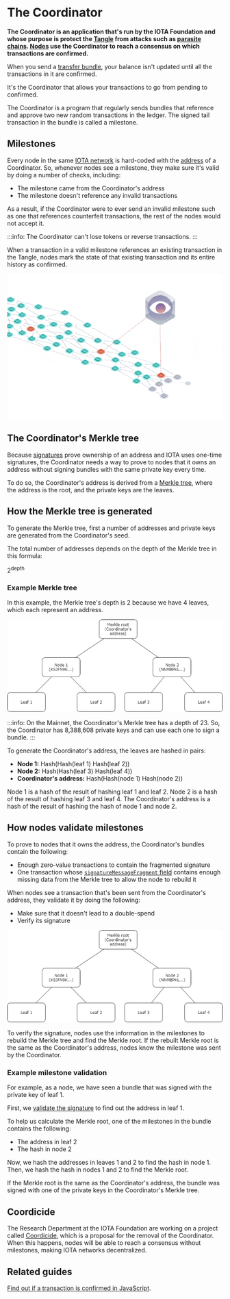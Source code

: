 # The Coordinator

**The Coordinator is an application that's run by the IOTA Foundation and whose purpose is protect the [Tangle](../network/the-tangle.md) from attacks such as [parasite chains](https://blog.iota.org/attack-analysis-the-simple-parasite-chain-42a34bfeaf23). [Nodes](../network/nodes.md) use the Coordinator to reach a consensus on which transactions are confirmed.**

When you send a [transfer bundle](../transactions/bundles.md#transfer-bundles), your balance isn't updated until all the transactions in it are confirmed.

It's the Coordinator that allows your transactions to go from pending to confirmed.

The Coordinator is a program that regularly sends bundles that reference and approve two new random transactions in the ledger. The signed tail transaction in the bundle is called a milestone.

## Milestones

Every node in the same [IOTA network](../network/iota-networks.md) is hard-coded with the [address](../clients/addresses.md) of a Coordinator. So, whenever nodes see a milestone, they make sure it's valid by doing a number of checks, including:

* The milestone came from the Coordinator's address
* The milestone doesn't reference any invalid transactions

As a result, if the Coordinator were to ever send an invalid milestone such as one that references counterfeit transactions, the rest of the nodes would not accept it.

:::info:
The Coordinator can't lose tokens or reverse transactions.
:::

When a transaction in a valid milestone references an existing transaction in the Tangle, nodes mark the state of that existing transaction and its entire history as confirmed.

![Milestones being attached to the Tangle](../images/milestones.gif)

## The Coordinator's Merkle tree

Because [signatures](../clients/signatures.md) prove ownership of an address and IOTA uses one-time signatures, the Coordinator needs a way to prove to nodes that it owns an address without signing bundles with the same private key every time.

To do so, the Coordinator's address is derived from a [Merkle tree](https://en.wikipedia.org/wiki/Merkle_tree), where the address is the root, and the private keys are the leaves.

## How the Merkle tree is generated

To generate the Merkle tree, first a number of addresses and private keys are generated from the Coordinator's seed.

The total number of addresses depends on the depth of the Merkle tree in this formula:

2<sup>depth</sup>

### Example Merkle tree

In this example, the Merkle tree's depth is 2 because we have 4 leaves, which each represent an address.

![Example Merkle tree](../images/merkle-tree-example.png) 

:::info:
On the Mainnet, the Coordinator's Merkle tree has a depth of 23. So, the Coordinator has 8,388,608 private keys and can use each one to sign a bundle.
:::

To generate the Coordinator's address, the leaves are hashed in pairs:

- **Node 1:** Hash(Hash(leaf 1) Hash(leaf 2))
- **Node 2:** Hash(Hash(leaf 3) Hash(leaf 4))
- **Coordinator's address:** Hash(Hash(node 1) Hash(node 2))

Node 1 is a hash of the result of hashing leaf 1 and leaf 2. Node 2 is a hash of the result of hashing leaf 3 and leaf 4. The Coordinator's address is a hash of the result of hashing the hash of node 1 and node 2.

## How nodes validate milestones

To prove to nodes that it owns the address, the Coordinator's bundles contain the following:

- Enough zero-value transactions to contain the fragmented signature
- One transaction whose [`signatureMessageFragment` field](../transactions/transactions.md#signatureMessageFragment) contains enough missing data from the Merkle tree to allow the node to rebuild it

When nodes see a transaction that's been sent from the Coordinator's address, they validate it by doing the following:

- Make sure that it doesn't lead to a double-spend
- Verify its signature

![Example Merkle tree](../images/merkle-tree-example.png)

To verify the signature, nodes use the information in the milestones to rebuild the Merkle tree and find the Merkle root. If the rebuilt Merkle root is the same as the Coordinator's address, nodes know the milestone was sent by the Coordinator.

### Example milestone validation

For example, as a node, we have seen a bundle that was signed with the private key of leaf 1.

First, we [validate the signature](../clients/signatures.md#how-nodes-validate-signatures) to find out the address in leaf 1.

To help us calculate the Merkle root, one of the milestones in the bundle contains the following:

- The address in leaf 2
- The hash in node 2

Now, we hash the addresses in leaves 1 and 2 to find the hash in node 1. Then, we hash the hash in nodes 1 and 2 to find the Merkle root.

If the Merkle root is the same as the Coordinator's address, the bundle was signed with one of the private keys in the Coordinator's Merkle tree.

## Coordicide

The Research Department at the IOTA Foundation are working on a project called [Coordicide](https://coordicide.iota.org/), which is a proposal for the removal of the Coordinator. When this happens, nodes will be able to reach a consensus without milestones, making IOTA networks decentralized.

## Related guides

[Find out if a transaction is confirmed in JavaScript](root://client-libraries/0.1/how-to-guides/js/check-transaction-confirmation.md).
